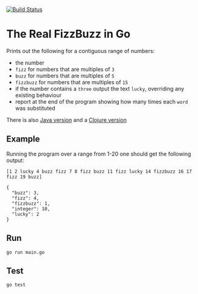 [![Build Status](https://api.travis-ci.com/PauloPortugal/real-fizzbuzz-go.svg?branch=main)](https://api.travis-ci.com/PauloPortugal/real-fizzbuzz-go.svg?branch=main)

# The Real FizzBuzz in Go

Prints out the following for a contiguous range of numbers:
* the number
* `fizz` for numbers that are multiples of `3`
* `buzz` for numbers that are multiples of `5`
* `fizzbuzz` for numbers that are multiples of `15`
* if the number contains a `three` output the text `lucky`, overriding any existing behaviour
* report at the end of the program showing how many times each `word` was substituted


There is also [Java version](https://github.com/PauloPortugal/real-fizzbuzz-java)
and a [Clojure version](https://github.com/PauloPortugal/real-fizzbuzz-clojure)

## Example

Running the program over a range from 1-20 one should get the following output:

```
[1 2 lucky 4 buzz fizz 7 8 fizz buzz 11 fizz lucky 14 fizzbuzz 16 17 fizz 19 buzz]

{
  "buzz": 3,
  "fizz": 4,
  "fizzbuzz": 1,
  "integer": 10,
  "lucky": 2
}
```

## Run

```
go run main.go
```

## Test

```
go test
```